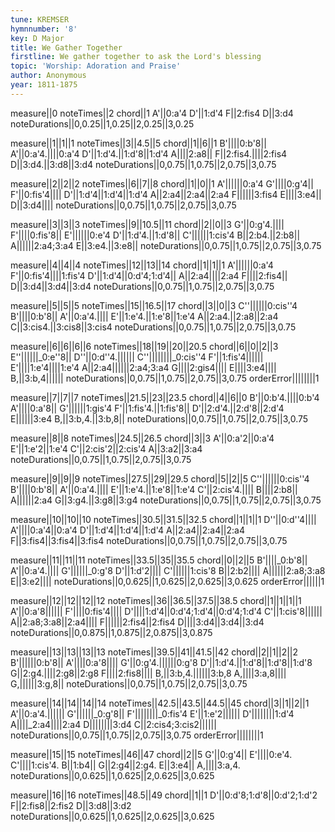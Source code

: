 ```yaml
---
tune: KREMSER
hymnnumber: '8'
key: D Major
title: We Gather Together
firstline: We gather together to ask the Lord's blessing
topic: 'Worship: Adoration and Praise'
author: Anonymous
year: 1811-1875
---
```

measure||0
noteTimes||2
chord||1
A'||0:a'4
D'||1:d'4
F||2:fis4
D||3:d4
noteDurations||0,0.25||1,0.25||2,0.25||3,0.25

measure||1||1||1
noteTimes||3||4.5||5
chord||1||6||1
B'||||0:b'8||
A'||0:a'4.||||0:a'4
D'||1:d'4.||1:d'8||1:d'4
A||||2:a8||
F||2:fis4.||||2:fis4
D||3:d4.||3:d8||3:d4
noteDurations||0,0.75||1,0.75||2,0.75||3,0.75

measure||2||2||2
noteTimes||6||7||8
chord||1||0||1
A'||||||0:a'4
G'||||0:g'4||
F'||0:fis'4||||
D'||1:d'4||1:d'4||1:d'4
A||2:a4||2:a4||2:a4
F||||||3:fis4
E||||3:e4||
D||3:d4||||
noteDurations||0,0.75||1,0.75||2,0.75||3,0.75

measure||3||3||3
noteTimes||9||10.5||11
chord||2||0||3
G'||0:g'4.||||
F'||||0:fis'8||
E'||||||0:e'4
D'||1:d'4.||1:d'8||
C'||||||1:cis'4
B||2:b4.||2:b8||
A||||||2:a4;3:a4
E||3:e4.||3:e8||
noteDurations||0,0.75||1,0.75||2,0.75||3,0.75

measure||4||4||4
noteTimes||12||13||14
chord||1||1||1
A'||||||0:a'4
F'||0:fis'4||||1:fis'4
D'||1:d'4||0:d'4;1:d'4||
A||2:a4||||2:a4
F||||2:fis4||
D||3:d4||3:d4||3:d4
noteDurations||0,0.75||1,0.75||2,0.75||3,0.75

measure||5||5||5
noteTimes||15||16.5||17
chord||3||0||3
C''||||||0:cis''4
B'||||0:b'8||
A'||0:a'4.||||
E'||1:e'4.||1:e'8||1:e'4
A||2:a4.||2:a8||2:a4
C||3:cis4.||3:cis8||3:cis4
noteDurations||0,0.75||1,0.75||2,0.75||3,0.75

measure||6||6||6||6
noteTimes||18||19||20||20.5
chord||6||0||2||3
E''||||||_0:e''8||
D''||0:d''4.||||||
C''||||||||_0:cis''4
F'||1:fis'4||||||
E'||||1:e'4||||1:e'4
A||2:a4||||||2:a4;3:a4
G||||2:gis4||||
E||||3:e4||||
B,||3:b,4||||||
noteDurations||0,0.75||1,0.75||2,0.75||3,0.75
orderError||||||||1

measure||7||7||7
noteTimes||21.5||23||23.5
chord||4||6||0
B'||0:b'4.||||0:b'4
A'||||0:a'8||
G'||||||1:gis'4
F'||1:fis'4.||1:fis'8||
D'||2:d'4.||2:d'8||2:d'4
E||||||3:e4
B,||3:b,4.||3:b,8||
noteDurations||0,0.75||1,0.75||2,0.75||3,0.75

measure||8||8
noteTimes||24.5||26.5
chord||3||3
A'||0:a'2||0:a'4
E'||1:e'2||1:e'4
C'||2:cis'2||2:cis'4
A||3:a2||3:a4
noteDurations||0,0.75||1,0.75||2,0.75||3,0.75

measure||9||9||9
noteTimes||27.5||29||29.5
chord||5||2||5
C''||||||0:cis''4
B'||||0:b'8||
A'||0:a'4.||||
E'||1:e'4.||1:e'8||1:e'4
C'||2:cis'4.||||
B||||2:b8||
A||||||2:a4
G||3:g4.||3:g8||3:g4
noteDurations||0,0.75||1,0.75||2,0.75||3,0.75

measure||10||10||10
noteTimes||30.5||31.5||32.5
chord||1||1||1
D''||0:d''4||||
A'||||0:a'4||0:a'4
D'||1:d'4||1:d'4||1:d'4
A||2:a4||2:a4||2:a4
F||3:fis4||3:fis4||3:fis4
noteDurations||0,0.75||1,0.75||2,0.75||3,0.75

measure||11||11||11
noteTimes||33.5||35||35.5
chord||0||2||5
B'||||_0:b'8||
A'||0:a'4.||||
G'||||||_0:g'8
D'||1:d'2||||
C'||||||1:cis'8
B||2:b2||||
A||||||2:a8;3:a8
E||3:e2||||
noteDurations||0,0.625||1,0.625||2,0.625||3,0.625
orderError||||||1

measure||12||12||12||12
noteTimes||36||36.5||37.5||38.5
chord||1||1||1||1
A'||0:a'8||||||
F'||||0:fis'4||||
D'||||1:d'4||0:d'4;1:d'4||0:d'4;1:d'4
C'||1:cis'8||||||
A||2:a8;3:a8||2:a4||||
F||||||2:fis4||2:fis4
D||||3:d4||3:d4||3:d4
noteDurations||0,0.875||1,0.875||2,0.875||3,0.875

measure||13||13||13||13
noteTimes||39.5||41||41.5||42
chord||2||1||2||2
B'||||||0:b'8||
A'||||0:a'8||||
G'||0:g'4.||||||0:g'8
D'||1:d'4.||1:d'8||1:d'8||1:d'8
G||2:g4.||||2:g8||2:g8
F||||2:fis8||||
B,||3:b,4.||||||3:b,8
A,||||3:a,8||||
G,||||||3:g,8||
noteDurations||0,0.75||1,0.75||2,0.75||3,0.75

measure||14||14||14||14
noteTimes||42.5||43.5||44.5||45
chord||3||1||2||1
A'||0:a'4.||||||
G'||||||_0:g'8||
F'||||||||_0:fis'4
E'||1:e'2||||||
D'||||||||1:d'4
A||||_2:a4||||2:a4
D||||||||3:d4
C||2:cis4;3:cis2||||||
noteDurations||0,0.75||1,0.75||2,0.75||3,0.75
orderError||||||||1

measure||15||15
noteTimes||46||47
chord||2||5
G'||0:g'4||
E'||||0:e'4.
C'||||1:cis'4.
B||1:b4||
G||2:g4||2:g4.
E||3:e4||
A,||||3:a,4.
noteDurations||0,0.625||1,0.625||2,0.625||3,0.625

measure||16||16
noteTimes||48.5||49
chord||1||1
D'||0:d'8;1:d'8||0:d'2;1:d'2
F||2:fis8||2:fis2
D||3:d8||3:d2
noteDurations||0,0.625||1,0.625||2,0.625||3,0.625

